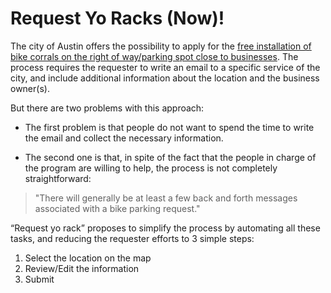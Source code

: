 # Request Yo Racks (Now)!

The city of Austin offers the possibility to apply for the [free installation of bike corrals on the right of way/parking spot close to businesses](https://www.austintexas.gov/page/bicycle-parking). The process requires the requester to write an email to a specific service of the city, and include additional information about the location and the business owner(s).

But there are two problems with this approach:

* The first problem is that people do not want to spend the time to write the email and collect the necessary information.

* The second one is that, in spite of the fact that the people in charge of the program are willing to help, the process is not completely straightforward:
> "There will generally be at least a few back and forth messages associated with a bike parking request."

“Request yo rack” proposes to simplify the process by automating all these tasks, and reducing the requester efforts to 3 simple steps:

1. Select the location on the map
2. Review/Edit the information
3. Submit
